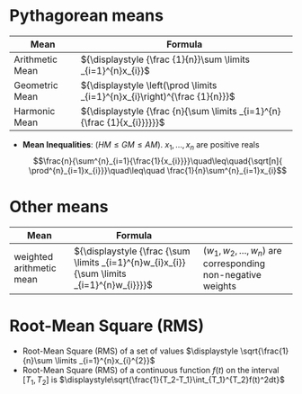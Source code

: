 

# Pythagorean means

| Mean            | Formula                                                                                |
| --------------- | -------------------------------------------------------------------------------------- |
| Arithmetic Mean | ${\displaystyle {\frac {1}{n}}\sum \limits _{i=1}^{n}x_{i}}$                |
| Geometric Mean  | ${\displaystyle \left(\prod \limits _{i=1}^{n}x_{i}\right)^{\frac {1}{n}}}$ |
| Harmonic Mean   | ${\displaystyle {\frac {n}{\sum \limits _{i=1}^{n}{\frac {1}{x_{i}}}}}}$    |


- **Mean Inequalities**: ($HM\leq GM\leq AM$). $x_{1},\dots ,x_{n}$ are positive reals $$\frac{n}{\sum^{n}_{i=1}{\frac{1}{x_{i}}}}\quad\leq\quad{\sqrt[n]{ \prod^{n}_{i=1}x_{i}}}\quad\leq\quad \frac{1}{n}\sum^{n}_{i=1}x_{i}$$
# Other means

| Mean                     | Formula                                                                                     |                                                              |
| ------------------------ | ------------------------------------------------------------------------------------------- | ------------------------------------------------------------ |
| weighted arithmetic mean | ${\displaystyle {\frac {\sum \limits _{i=1}^{n}w_{i}x_{i}}{\sum \limits _{i=1}^{n}w_{i}}}}$ | $(w_1,w_2,\dots,w_n)$ are corresponding non-negative weights |


# Root-Mean Square (RMS)

- Root-Mean Square (RMS) of a set of values $\displaystyle \sqrt{\frac{1}{n}\sum \limits _{i=1}^{n}x_{i}^{2}}$
- Root-Mean Square (RMS) of a continuous function $f(t)$ on the interval $[T_1,T_2]$ is $\displaystyle\sqrt{\frac{1}{T_2-T_1}\int_{T_1}^{T_2}f(t)^2dt}$
 
 
 